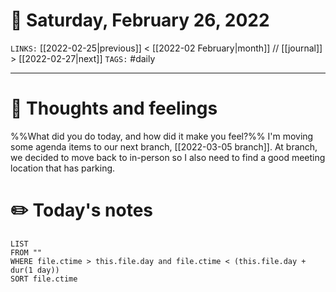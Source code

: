 # 📅 Saturday, February 26, 2022
`LINKS:` [[2022-02-25|previous]] < [[2022-02 February|month]] // [[journal]] > [[2022-02-27|next]] 
`TAGS:` #daily

---
# 💭 Thoughts and feelings
%%What did you do today, and how did it make you feel?%%
I'm moving some agenda items to our next branch, [[2022-03-05 branch]]. At branch, we decided to move back to in-person so I also need to find a good meeting location that has parking. 

# ✏️ Today's notes
```dataview
LIST 
FROM ""
WHERE file.ctime > this.file.day and file.ctime < (this.file.day + dur(1 day))
SORT file.ctime
```
